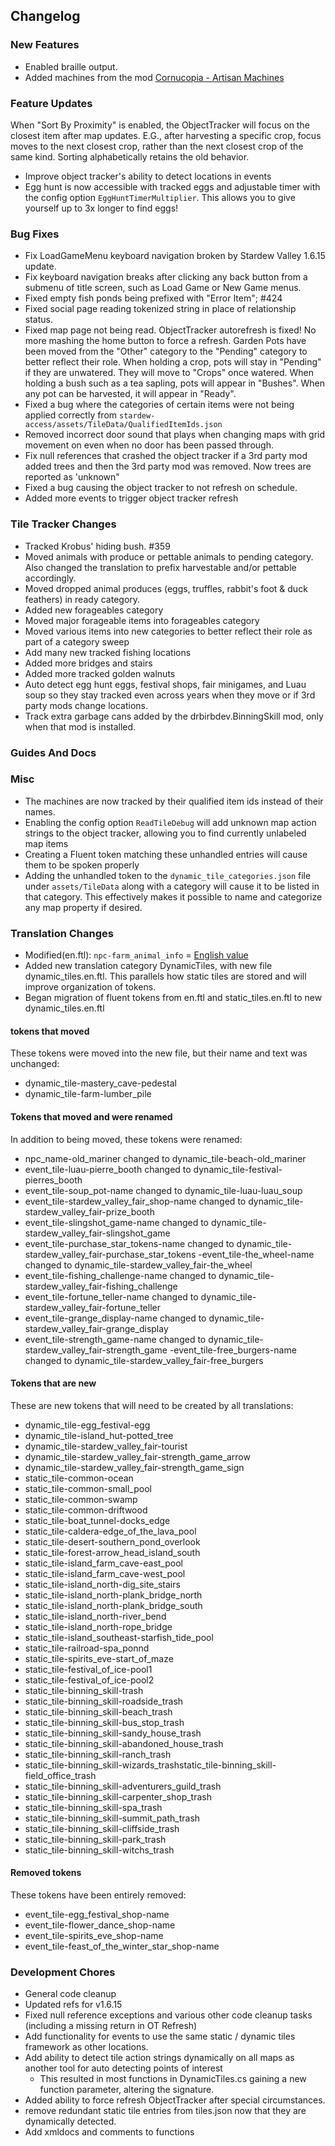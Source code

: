 ## Changelog

### New Features

- Enabled braille output.
- Added machines from the mod [Cornucopia - Artisan Machines](https://www.nexusmods.com/stardewvalley/mods/24842)

### Feature Updates

When "Sort By Proximity" is enabled, the ObjectTracker will focus on the closest item after map updates. E.G., after harvesting a specific crop, focus moves to the next closest crop, rather than the next closest crop of the same kind. Sorting alphabetically retains the old behavior.
- Improve object tracker's ability to detect locations in events
- Egg hunt is now accessible with tracked eggs and adjustable timer with the config option `EggHuntTimerMultiplier`. This allows you to give yourself up to 3x longer to find eggs!

### Bug Fixes

- Fix LoadGameMenu keyboard navigation broken by Stardew Valley 1.6.15 update.
- Fix keyboard navigation breaks after clicking any back button from a submenu of title screen, such as Load Game or New Game menus.
- Fixed empty fish ponds being prefixed with "Error Item"; #424
- Fixed social page reading tokenized string in place of relationship status.
- Fixed map page not being read.
ObjectTracker autorefresh is fixed! No more mashing the home button to force a refresh.
Garden Pots have been moved from the "Other" category to the "Pending" category to better reflect their role.
When holding a crop, pots will stay in "Pending" if they are unwatered. They will move to "Crops" once watered.
When holding a bush such as a tea sapling, pots will appear in "Bushes".
When any pot can be harvested, it will appear in "Ready".
- Fixed a bug where the categories of certain items were not being applied correctly from `stardew-access/assets/TileData/QualifiedItemIds.json`
- Removed incorrect door sound that plays when changing maps with grid movement on even when no door has been passed through.
- Fix null references that crashed the object tracker  if a 3rd party mod added trees and then the 3rd party mod was removed. Now  trees are reported as 'unknown"
- Fixed a bug  causing the object tracker to not refresh on schedule.
- Added more events to trigger object tracker refresh

### Tile Tracker Changes

- Tracked Krobus' hiding bush. #359
- Moved animals with produce or pettable animals to pending category. Also changed the translation to prefix harvestable and/or pettable accordingly.
- Moved dropped animal produces (eggs, truffles, rabbit's foot & duck feathers) in ready category.
- Added new forageables category
- Moved major forageable items into forageables category
- Moved various items into new categories to better reflect their role as part of a category sweep
- Add many new  tracked fishing locations
- Added more bridges and stairs
- Added more tracked golden walnuts
- Auto detect egg hunt eggs, festival shops, fair minigames, and Luau soup so they stay tracked even across years  when they move or if 3rd party mods change locations.
- Track extra garbage cans added by the drbirbdev.BinningSkill mod, only when that mod is installed.

### Guides And Docs


### Misc

- The machines are now tracked by their qualified item ids instead of their names.
- Enabling the config option `ReadTileDebug` will add unknown map action strings to the object tracker, allowing you to find currently unlabeled map items
- Creating a Fluent token matching these unhandled entries will cause them to be spoken properly
- Adding the unhandled token to the `dynamic_tile_categories.json` file under `assets/TileData` along with a category will cause it to be listed in that category.
This effectively makes it possible to name and categorize any map property if desired.

### Translation Changes

- Modified(en.ftl): `npc-farm_animal_info` = [English value](https://github.com/khanshoaib3/stardew-access/blob/ad211b0ae16d7a3bf91eb822befb2660d28a1aea/stardew-access/i18n/en.ftl#L339-L360)
- Added new translation category DynamicTiles, with new file dynamic_tiles.en.ftl. This parallels how static tiles are stored and will improve organization of tokens.
- Began migration of fluent tokens from en.ftl and static_tiles.en.ftl to new dynamic_tiles.en.ftl
#### tokens that moved
These tokens were moved into the new file, but their name and text was unchanged:
- dynamic_tile-mastery_cave-pedestal
- dynamic_tile-farm-lumber_pile
#### Tokens that moved and were renamed
In addition to being moved, these tokens were renamed:
- npc_name-old_mariner changed to  dynamic_tile-beach-old_mariner
- event_tile-luau-pierre_booth changed to dynamic_tile-festival-pierres_booth
- event_tile-soup_pot-name changed to dynamic_tile-luau-luau_soup
- event_tile-stardew_valley_fair_shop-name changed to dynamic_tile-stardew_valley_fair-prize_booth
- event_tile-slingshot_game-name changed to dynamic_tile-stardew_valley_fair-slingshot_game
- event_tile-purchase_star_tokens-name changed to dynamic_tile-stardew_valley_fair-purchase_star_tokens
-event_tile-the_wheel-name changed to dynamic_tile-stardew_valley_fair-the_wheel
- event_tile-fishing_challenge-name changed to dynamic_tile-stardew_valley_fair-fishing_challenge
- event_tile-fortune_teller-name changed to dynamic_tile-stardew_valley_fair-fortune_teller
- event_tile-grange_display-name changed to  dynamic_tile-stardew_valley_fair-grange_display
- event_tile-strength_game-name changed to  dynamic_tile-stardew_valley_fair-strength_game
-event_tile-free_burgers-name changed to dynamic_tile-stardew_valley_fair-free_burgers
#### Tokens that are new
These are new tokens that will need to be created by all translations:
- dynamic_tile-egg_festival-egg
- dynamic_tile-island_hut-potted_tree
- dynamic_tile-stardew_valley_fair-tourist
- dynamic_tile-stardew_valley_fair-strength_game_arrow
- dynamic_tile-stardew_valley_fair-strength_game_sign
- static_tile-common-ocean
- static_tile-common-small_pool
- static_tile-common-swamp
- static_tile-common-driftwood
- static_tile-boat_tunnel-docks_edge
- static_tile-caldera-edge_of_the_lava_pool
- static_tile-desert-southern_pond_overlook
- static_tile-forest-arrow_head_island_south
- static_tile-island_farm_cave-east_pool
- static_tile-island_farm_cave-west_pool
- static_tile-island_north-dig_site_stairs
- static_tile-island_north-plank_bridge_north
- static_tile-island_north-plank_bridge_south
- static_tile-island_north-river_bend
- static_tile-island_north-rope_bridge
- static_tile-island_southeast-starfish_tide_pool
- static_tile-railroad-spa_ponnd
- static_tile-spirits_eve-start_of_maze
- static_tile-festival_of_ice-pool1
- static_tile-festival_of_ice-pool2
- static_tile-binning_skill-trash
- static_tile-binning_skill-roadside_trash
- static_tile-binning_skill-beach_trash
- static_tile-binning_skill-bus_stop_trash
- static_tile-binning_skill-sandy_house_trash
- static_tile-binning_skill-abandoned_house_trash
- static_tile-binning_skill-ranch_trash
- static_tile-binning_skill-wizards_trashstatic_tile-binning_skill-field_office_trash
- static_tile-binning_skill-adventurers_guild_trash
- static_tile-binning_skill-carpenter_shop_trash
- static_tile-binning_skill-spa_trash
- static_tile-binning_skill-summit_path_trash
- static_tile-binning_skill-cliffside_trash
- static_tile-binning_skill-park_trash
- static_tile-binning_skill-witchs_trash
#### Removed tokens
These tokens have been entirely removed:
- event_tile-egg_festival_shop-name
- event_tile-flower_dance_shop-name
- event_tile-spirits_eve_shop-name
- event_tile-feast_of_the_winter_star_shop-name

### Development Chores

- General code cleanup
- Updated refs for v1.6.15
- Fixed null reference exceptions and various other code cleanup tasks (including a missing return in OT  Refresh)
- Add functionality for events to use the same static / dynamic tiles framework as other locations.
- Add ability to detect tile action strings dynamically on all maps as another tool for auto detecting points of interest
    - This resulted in most functions in DynamicTiles.cs gaining a new function parameter, altering the signature.
- Added ability to force refresh ObjectTracker  after  special circumstances.
- remove redundant static tile entries from tiles.json now that they are dynamically detected.
- Add xmldocs and comments to functions

